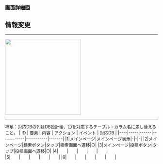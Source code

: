 ### 画面詳細図
## 情報変更
*****
<img src="" width="250">

*****

補足：対応DBの列はDB設計後、〇を対応するテーブル・カラム名に差し替えること。
| ID | 要素 | 内容 | アクション | イベント | 対応DB |
|----|-----|------|------------|-----------|-------|
|1|メインページ|メインページ表示|-|-|-|
|2|メインページ|検索ボタン|タップ|検索画面へ遷移|○|
|3|メインページ|投稿ボタン|タップ|投稿画面へ遷移|○|
|4|　　|　　|　　|　　|　　|
|5|　　|　　|　　|　　|　　|
|6|　　|　　|　　|　　|　　|

